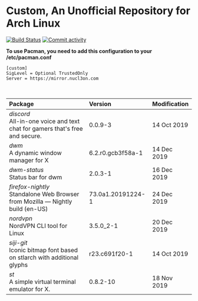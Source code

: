 # Custom, An Unofficial Repository for Arch Linux
[<img src="https://img.shields.io/travis/57r4n63r/archlinux-repository/master.svg?style=flat-square" alt="Build Status">](https://travis-ci.org/57r4n63r/archlinux-repository)
[<img src="https://img.shields.io/github/commit-activity/m/57r4n63r/archlinux-repository.svg?style=flat-square" alt="Commit activity">](https://github.com/57r4n63r/archlinux-repository/commits/master)

**To use Pacman, you need to add this configuration to your /etc/pacman.conf**

```
[custom]
SigLevel = Optional TrustedOnly
Server = https://mirror.nucl3on.com
```
<br>

Package	|  Version	|  Modification
:--- | :--- | :---
*discord*<br>All-in-one voice and text chat for gamers that's free and secure. | 0.0.9-3 | 14 Oct 2019
*dwm*<br>A dynamic window manager for X | 6.2.r0.gcb3f58a-1 | 14 Dec 2019
*dwm-status*<br>Status bar for dwm | 2.0.3-1 | 16 Dec 2019
*firefox-nightly*<br>Standalone Web Browser from Mozilla — Nightly build (en-US) | 73.0a1.20191224-1 | 24 Dec 2019
*nordvpn*<br>NordVPN CLI tool for Linux | 3.5.0_2-1 | 20 Dec 2019
*siji-git*<br>Iconic bitmap font based on stlarch with additional glyphs | r23.c691f20-1 | 14 Oct 2019
*st*<br>A simple virtual terminal emulator for X. | 0.8.2-10 | 18 Nov 2019

